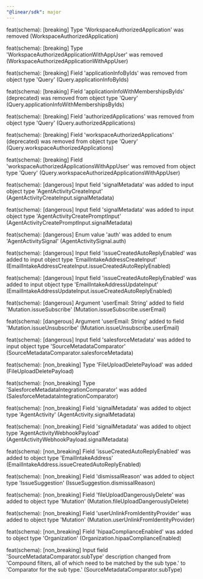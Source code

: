 ```yaml
---
"@linear/sdk": major
---
```



feat(schema): [breaking] Type 'WorkspaceAuthorizedApplication' was removed (WorkspaceAuthorizedApplication)

feat(schema): [breaking] Type 'WorkspaceAuthorizedApplicationWithAppUser' was removed (WorkspaceAuthorizedApplicationWithAppUser)

feat(schema): [breaking] Field 'applicationInfoByIds' was removed from object type 'Query' (Query.applicationInfoByIds)

feat(schema): [breaking] Field 'applicationInfoWithMembershipsByIds' (deprecated) was removed from object type 'Query' (Query.applicationInfoWithMembershipsByIds)

feat(schema): [breaking] Field 'authorizedApplications' was removed from object type 'Query' (Query.authorizedApplications)

feat(schema): [breaking] Field 'workspaceAuthorizedApplications' (deprecated) was removed from object type 'Query' (Query.workspaceAuthorizedApplications)

feat(schema): [breaking] Field 'workspaceAuthorizedApplicationsWithAppUser' was removed from object type 'Query' (Query.workspaceAuthorizedApplicationsWithAppUser)

feat(schema): [dangerous] Input field 'signalMetadata' was added to input object type 'AgentActivityCreateInput' (AgentActivityCreateInput.signalMetadata)

feat(schema): [dangerous] Input field 'signalMetadata' was added to input object type 'AgentActivityCreatePromptInput' (AgentActivityCreatePromptInput.signalMetadata)

feat(schema): [dangerous] Enum value 'auth' was added to enum 'AgentActivitySignal' (AgentActivitySignal.auth)

feat(schema): [dangerous] Input field 'issueCreatedAutoReplyEnabled' was added to input object type 'EmailIntakeAddressCreateInput' (EmailIntakeAddressCreateInput.issueCreatedAutoReplyEnabled)

feat(schema): [dangerous] Input field 'issueCreatedAutoReplyEnabled' was added to input object type 'EmailIntakeAddressUpdateInput' (EmailIntakeAddressUpdateInput.issueCreatedAutoReplyEnabled)

feat(schema): [dangerous] Argument 'userEmail: String' added to field 'Mutation.issueSubscribe' (Mutation.issueSubscribe.userEmail)

feat(schema): [dangerous] Argument 'userEmail: String' added to field 'Mutation.issueUnsubscribe' (Mutation.issueUnsubscribe.userEmail)

feat(schema): [dangerous] Input field 'salesforceMetadata' was added to input object type 'SourceMetadataComparator' (SourceMetadataComparator.salesforceMetadata)

feat(schema): [non_breaking] Type 'FileUploadDeletePayload' was added (FileUploadDeletePayload)

feat(schema): [non_breaking] Type 'SalesforceMetadataIntegrationComparator' was added (SalesforceMetadataIntegrationComparator)

feat(schema): [non_breaking] Field 'signalMetadata' was added to object type 'AgentActivity' (AgentActivity.signalMetadata)

feat(schema): [non_breaking] Field 'signalMetadata' was added to object type 'AgentActivityWebhookPayload' (AgentActivityWebhookPayload.signalMetadata)

feat(schema): [non_breaking] Field 'issueCreatedAutoReplyEnabled' was added to object type 'EmailIntakeAddress' (EmailIntakeAddress.issueCreatedAutoReplyEnabled)

feat(schema): [non_breaking] Field 'dismissalReason' was added to object type 'IssueSuggestion' (IssueSuggestion.dismissalReason)

feat(schema): [non_breaking] Field 'fileUploadDangerouslyDelete' was added to object type 'Mutation' (Mutation.fileUploadDangerouslyDelete)

feat(schema): [non_breaking] Field 'userUnlinkFromIdentityProvider' was added to object type 'Mutation' (Mutation.userUnlinkFromIdentityProvider)

feat(schema): [non_breaking] Field 'hipaaComplianceEnabled' was added to object type 'Organization' (Organization.hipaaComplianceEnabled)

feat(schema): [non_breaking] Input field 'SourceMetadataComparator.subType' description changed from 'Compound filters, all of which need to be matched by the sub type.' to 'Comparator for the sub type.' (SourceMetadataComparator.subType)